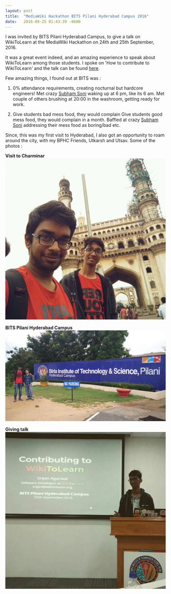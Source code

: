 ```yaml
---
layout: post
title:  "MediaWiki Hackathon BITS Pilani Hyderabad Campus 2016"
date:   2016-09-25 01:43:39 -0600
---
```


I was invited by BITS Pilani Hyderabad Campus, to give a talk on WikiToLearn at the MediaWiki Hackathon on 24th and 25th September, 2016.

It was a great event indeed, and an amazing experience to speak about WikiToLearn among those students. I spoke on 'How to contribute to WikiToLearn' and the talk can be found [here](https://slides.com/srijancse/wikitolearn).

Few amazing things, I found out at BITS was :

1.  0% attendance requirements, creating nocturnal but hardcore engineers! Met crazy [Subham Soni](https://en.wikipedia.org/wiki/User:Soni) waking up at 6 pm, like its 6 am. Met couple of others brushing at 20:00 in the washroom, getting ready for work.

2. Give students bad mess food, they would complain
Give students good mess food, they would complain in a month.
Baffled at crazy [Subham Soni](https://en.wikipedia.org/wiki/User:Soni) addressing their mess food as boring/bad etc.

Since, this was my first visit to Hyderabad, I also got an opportunity to roam around the city, with my BPHC Friends, Utkarsh and Utsav. Some of the photos :

**Visit to Charminar**
 ![Visit to Charminar](/images/Charminar.jpg)

**BITS Pilani Hyderabad Campus**
 ![BITS Pilani Hyderabad Campus](/images/bphc.jpg)

**Giving talk**
![Giving talk](/images/talk.jpg)

